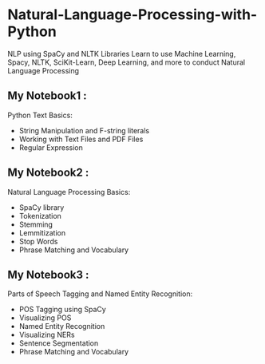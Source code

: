 # Natural-Language-Processing-with-Python
NLP using SpaCy and NLTK Libraries
Learn to use Machine Learning, Spacy, NLTK, SciKit-Learn, Deep Learning, and more to conduct Natural Language Processing

## My Notebook1 :
Python Text Basics: 
- String Manipulation and F-string literals
- Working with Text Files and PDF Files
- Regular Expression


## My Notebook2 :
Natural Language Processing Basics: 
- SpaCy library
- Tokenization
- Stemming
- Lemmitization
- Stop Words
- Phrase Matching and Vocabulary

## My Notebook3 :
Parts of Speech Tagging and Named Entity Recognition: 
- POS Tagging using SpaCy
- Visualizing POS 
- Named Entity Recognition 
- Visualizing NERs
- Sentence Segmentation
- Phrase Matching and Vocabulary
